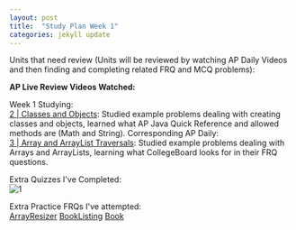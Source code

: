 ```yaml
---
layout: post
title:  "Study Plan Week 1"
categories: jekyll update
---
```


Units that need review (Units will be reviewed by watching AP Daily Videos and then finding and completing related FRQ and MCQ problems):

**AP Live Review Videos Watched:**

Week 1 Studying:
<br>
[2 | Classes and Objects](https://www.youtube.com/watch?v=wOzceGBpZRM&t): Studied example problems dealing with creating classes and objects, learned what AP Java Quick Reference and allowed methods are (Math and String). 
Corresponding AP Daily: 
<br>
[3 | Array and ArrayList Traversals](https://www.youtube.com/watch?v=JMxBmmcFyXU&t): Studied example problems dealing with Arrays and ArrayLists, learning what CollegeBoard looks for in their FRQ questions. 

Extra Quizzes I've Completed:
<br>
![1](https://cdn.discordapp.com/attachments/590018690355953668/970713832156700752/unknown.png)

Extra Practice FRQs I've attempted:
<br>
[ArrayResizer](https://github.com/Akshay-Rohatgi/AP-CSA-T3/blob/main/ArrayResizer.java)
[BookListing](https://github.com/Akshay-Rohatgi/AP-CSA-T3/blob/main/BookListing.java)
[Book](https://github.com/Akshay-Rohatgi/AP-CSA-T3/blob/main/Book.java)
